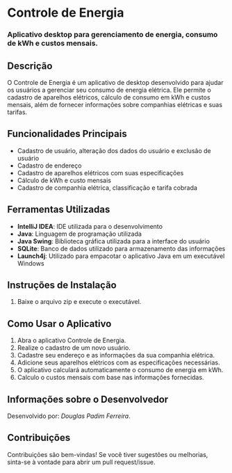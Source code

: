 # Controle de Energia

### Aplicativo desktop para gerenciamento de energia, consumo de kWh e custos mensais.

## Descrição
O Controle de Energia é um aplicativo de desktop desenvolvido para ajudar os usuários a gerenciar seu consumo de energia elétrica. Ele permite o cadastro de aparelhos elétricos, cálculo de consumo em kWh e custos mensais, além de fornecer informações sobre companhias elétricas e suas tarifas.

## Funcionalidades Principais
- Cadastro de usuário, alteração dos dados do usuário e exclusão de usuário
- Cadastro de endereço
- Cadastro de aparelhos elétricos com suas especificações
- Cálculo de kWh e custo mensais
- Cadastro de companhia elétrica, classificação e tarifa cobrada

## Ferramentas Utilizadas
- **IntelliJ IDEA**: IDE utilizada para o desenvolvimento
- **Java**: Linguagem de programação utilizada
- **Java Swing**: Biblioteca gráfica utilizada para a interface do usuário
- **SQLite**: Banco de dados utilizado para armazenamento das informações
- **Launch4j**: Utilizado para empacotar o aplicativo Java em um executável Windows

## Instruções de Instalação
1. Baixe o arquivo zip e execute o executável.

## Como Usar o Aplicativo
1. Abra o aplicativo Controle de Energia.
2. Realize o cadastro de um novo usuário.
3. Cadastre seu endereço e as informações da sua companhia elétrica.
4. Adicione seus aparelhos elétricos com as especificações necessárias.
5. O aplicativo calculará automaticamente o consumo de energia em kWh.
6. Calculo o custos mensais com base nas informações fornecidas.

## Informações sobre o Desenvolvedor
Desenvolvido por: *Douglas Padim Ferreira*.

## Contribuições
Contribuições são bem-vindas! Se você tiver sugestões ou melhorias, sinta-se à vontade para abrir um pull request/issue.
